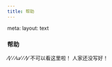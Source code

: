 ```yaml
---
title: 帮助
---
```


<route lang="yaml">
meta:
  layout: text
</route>

<div class="text-center">
  <i-ri-question-line class="text-4xl -mb-6 m-auto" />
  <h3>帮助</h3>
</div>

⁄(⁄ ⁄ ⁄ω⁄ ⁄ ⁄)⁄ 不可以看这里啦！
人家还没写好！
